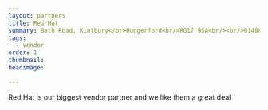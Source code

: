 ```yaml
---
layout: partners
title: Red Hat
summary: Bath Road, Kintbury</br>Hungerford<br/>RG17 9SA<br/><br/>01488 608020
tags:
  - vendor
order: 1
thumbnail:
headimage:

---
```


Red Hat is our biggest vendor partner and we like them a great deal
